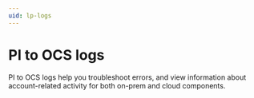 ```yaml
---
uid: lp-logs
---
```


# PI to OCS logs

PI to OCS logs help you troubleshoot errors, and view information about account-related activity for both on-prem and cloud components.
